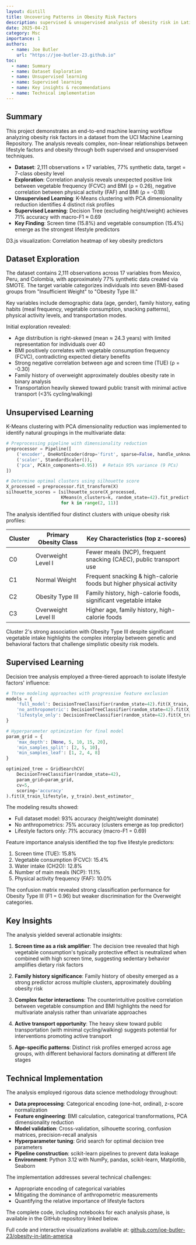```yaml
---
layout: distill
title: Uncovering Patterns in Obesity Risk Factors
description: supervised & unsupervised analysis of obesity risk in Latin America
date: 2025-04-21
category: Msc
importance: 1
authors:
  - name: Joe Butler
    url: "https://joe-butler-23.github.io"
toc:
  - name: Summary
  - name: Dataset Exploration
  - name: Unsupervised learning
  - name: Supervised learning 
  - name: Key insights & recommendations
  - name: Technical implementation
---
```


## Summary

This project demonstrates an end-to-end machine learning workflow analyzing obesity risk factors in a dataset from the UCI Machine Learning Repository. The analysis reveals complex, non-linear relationships between lifestyle factors and obesity through both supervised and unsupervised techniques.

- **Dataset**: 2,111 observations × 17 variables, 77% synthetic data, target = 7-class obesity level
- **Exploration**: Correlation analysis reveals unexpected positive link between vegetable frequency (FCVC) and BMI (ρ = 0.26), negative correlation between physical activity (FAF) and BMI (ρ = -0.18)
- **Unsupervised Learning**: K-Means clustering with PCA dimensionality reduction identifies 4 distinct risk profiles
- **Supervised Learning**: Decision Tree (excluding height/weight) achieves 71% accuracy with macro-F1 ≈ 0.69
- **Key Finding**: Screen time (15.8%) and vegetable consumption (15.4%) emerge as the strongest lifestyle predictors

<div class="l-body-outset" id="correlation-heatmap" class="placeholder">
  D3.js visualization: Correlation heatmap of key obesity predictors
</div>

## Dataset Exploration

The dataset contains 2,111 observations across 17 variables from Mexico, Peru, and Colombia, with approximately 77% synthetic data created via SMOTE. The target variable categorizes individuals into seven BMI-based groups from "Insufficient Weight" to "Obesity Type III."

Key variables include demographic data (age, gender), family history, eating habits (meal frequency, vegetable consumption, snacking patterns), physical activity levels, and transportation modes.

Initial exploration revealed:

- Age distribution is right-skewed (mean ≈ 24.3 years) with limited representation for individuals over 40
- BMI positively correlates with vegetable consumption frequency (FCVC), contradicting expected dietary benefits
- Strong negative correlation between age and screen time (TUE) (ρ = -0.30)
- Family history of overweight approximately doubles obesity rate in binary analysis
- Transportation heavily skewed toward public transit with minimal active transport (<3% cycling/walking)

<div id="correlation-heatmap"></div>

## Unsupervised Learning

K-Means clustering with PCA dimensionality reduction was implemented to identify natural groupings in the multivariate data:

```python
# Preprocessing pipeline with dimensionality reduction
preprocessor = Pipeline([
    ('encoder', OneHotEncoder(drop='first', sparse=False, handle_unknown='ignore')),
    ('scaler', StandardScaler()),
    ('pca', PCA(n_components=0.95))  # Retain 95% variance (9 PCs)
])

# Determine optimal clusters using silhouette score
X_processed = preprocessor.fit_transform(X)
silhouette_scores = [silhouette_score(X_processed, 
                     KMeans(n_clusters=k, random_state=42).fit_predict(X_processed))
                     for k in range(2, 11)]
```

The analysis identified four distinct clusters with unique obesity risk profiles:


| Cluster | Primary Obesity Class | Key Characteristics (top z-scores) |
| ------- | --------------------- | ---------------------------------- |
| C0 | Overweight Level I | Fewer meals (NCP), frequent snacking (CAEC), public transport use |
| C1 | Normal Weight | Frequent snacking & high-calorie foods but higher physical activity |
| C2 | Obesity Type III | Family history, high-calorie foods, significant vegetable intake |
| C3 | Overweight Level II | Higher age, family history, high-calorie foods |

Cluster 2's strong association with Obesity Type III despite significant vegetable intake highlights the complex interplay between genetic and behavioral factors that challenge simplistic obesity risk models.

## Supervised Learning

Decision tree analysis employed a three-tiered approach to isolate lifestyle factors' influence:

```python
# Three modeling approaches with progressive feature exclusion
models = {
    'full_model': DecisionTreeClassifier(random_state=42).fit(X_train, y_train),
    'no_anthropometric': DecisionTreeClassifier(random_state=42).fit(X_train_no_anthro, y_train),
    'lifestyle_only': DecisionTreeClassifier(random_state=42).fit(X_train_lifestyle, y_train)
}

# Hyperparameter optimization for final model
param_grid = {
    'max_depth': [None, 5, 10, 15, 20],
    'min_samples_split': [2, 5, 10],
    'min_samples_leaf': [1, 2, 4, 8]
}

optimized_tree = GridSearchCV(
    DecisionTreeClassifier(random_state=42),
    param_grid=param_grid,
    cv=5,
    scoring='accuracy'
).fit(X_train_lifestyle, y_train).best_estimator_
```

The modeling results showed:
- Full dataset model: 93% accuracy (height/weight dominate)
- No anthropometrics: 75% accuracy (clusters emerge as top predictor)
- Lifestyle factors only: 71% accuracy (macro-F1 = 0.69)

Feature importance analysis identified the top five lifestyle predictors:
1. Screen time (TUE): 15.8%
2. Vegetable consumption (FCVC): 15.4%
3. Water intake (CH2O): 12.8%
4. Number of main meals (NCP): 11.1%
5. Physical activity frequency (FAF): 10.0%

The confusion matrix revealed strong classification performance for Obesity Type III (F1 = 0.96) but weaker discrimination for the Overweight categories.

## Key Insights

The analysis yielded several actionable insights:

1. **Screen time as a risk amplifier**: The decision tree revealed that high vegetable consumption's typically protective effect is neutralized when combined with high screen time, suggesting sedentary behavior amplifies dietary risk factors

2. **Family history significance**: Family history of obesity emerged as a strong predictor across multiple clusters, approximately doubling obesity risk

3. **Complex factor interactions**: The counterintuitive positive correlation between vegetable consumption and BMI highlights the need for multivariate analysis rather than univariate approaches

4. **Active transport opportunity**: The heavy skew toward public transportation (with minimal cycling/walking) suggests potential for interventions promoting active transport

5. **Age-specific patterns**: Distinct risk profiles emerged across age groups, with different behavioral factors dominating at different life stages

## Technical Implementation

The analysis employed rigorous data science methodology throughout:

- **Data preprocessing**: Categorical encoding (one-hot, ordinal), z-score normalization
- **Feature engineering**: BMI calculation, categorical transformations, PCA dimensionality reduction
- **Model validation**: Cross-validation, silhouette scoring, confusion matrices, precision-recall analysis
- **Hyperparameter tuning**: Grid search for optimal decision tree parameters
- **Pipeline construction**: scikit-learn pipelines to prevent data leakage
- **Environment**: Python 3.12 with NumPy, pandas, scikit-learn, Matplotlib, Seaborn

The implementation addresses several technical challenges:
- Appropriate encoding of categorical variables
- Mitigating the dominance of anthropometric measurements
- Quantifying the relative importance of lifestyle factors

The complete code, including notebooks for each analysis phase, is available in the GitHub repository linked below.

<d-footnote>Full code and interactive visualizations available at: [github.com/joe-butler-23/obesity-in-latin-america](https://github.com/joe-butler-23/obesity-in-latin-america)</d-footnote>

<script src="{{ '/assets/js/correlation-heatmap.js' | relative_url }}"></script>
<script>
  document.addEventListener('DOMContentLoaded', () => {
    createCorrelationHeatmap('correlation-heatmap');
  });
</script>
